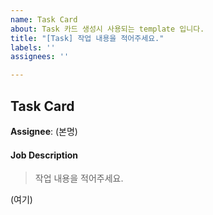 ```yaml
---
name: Task Card
about: Task 카드 생성시 사용되는 template 입니다.
title: "[Task] 작업 내용을 적어주세요."
labels: ''
assignees: ''

---
```


## Task Card

**Assignee**: (본명)

#### Job Description
> 작업 내용을 적어주세요.

(여기)
